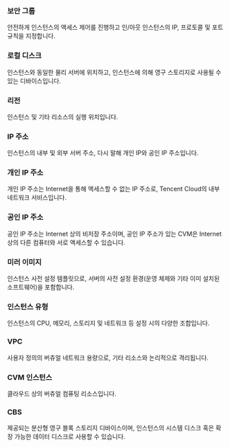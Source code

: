 
### 보안 그룹
안전하게 인스턴스의 액세스 제어를 진행하고 인/아웃 인스턴스의 IP, 프로토콜 및 포트 규칙을 지정합니다.

### 로컬 디스크
인스턴스와 동일한 물리 서버에 위치하고, 인스턴스에 의해 영구 스토리지로 사용될 수 있는 디바이스입니다.

### 리전
인스턴스 및 기타 리소스의 실행 위치입니다.

### IP 주소
인스턴스의 내부 및 외부 서버 주소, 다시 말해 개인 IP와 공인 IP 주소입니다.

### 개인 IP 주소
개인 IP 주소는 Internet을 통해 액세스할 수 없는 IP 주소로, Tencent Cloud의 내부 네트워크 서비스입니다.

### 공인 IP 주소
공인 IP 주소는 Internet 상의 비저장 주소이며, 공인 IP 주소가 있는 CVM은 Internet 상의 다른 컴퓨터와 서로 액세스할 수 있습니다.

### 미러 이미지
인스턴스 사전 설정 템플릿으로, 서버의 사전 설정 환경(운영 체제와 기타 이미 설치된 소프트웨어)을 포함합니다. 

### 인스턴스 유형
인스턴스의 CPU, 메모리, 스토리지 및 네트워크 등 설정 시의 다양한 조합입니다.

### VPC
사용자 정의의 버츄얼 네트워크 용량으로, 기타 리소스와 논리적으로 격리됩니다.

### CVM 인스턴스
클라우드 상의 버츄얼 컴퓨팅 리소스입니다.

### CBS
제공되는 분산형 영구 블록 스토리지 디바이스이며, 인스턴스의 시스템 디스크 혹은 확장 가능한 데이터 디스크로 사용할 수 있습니다.


